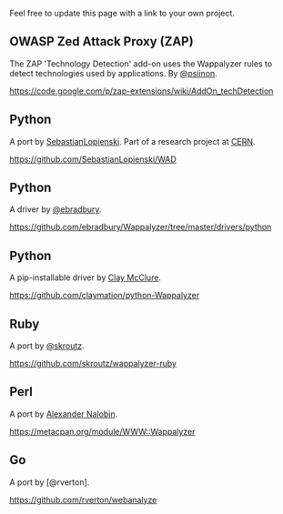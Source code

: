 Feel free to update this page with a link to your own project.

## OWASP Zed Attack Proxy (ZAP)

The ZAP 'Technology Detection' add-on uses the Wappalyzer rules to detect technologies used by applications. By [@psiinon](https://github.com/psiinon). 

https://code.google.com/p/zap-extensions/wiki/AddOn_techDetection

## Python

A port by [SebastianLopienski](https://github.com/SebastianLopienski). Part of a research project at [CERN](http://cern.ch).

https://github.com/SebastianLopienski/WAD

## Python

A driver by [@ebradbury](https://github.com/ebradbury). 

https://github.com/ebradbury/Wappalyzer/tree/master/drivers/python

## Python

A pip-installable driver by [Clay McClure](https://github.com/claymation).

https://github.com/claymation/python-Wappalyzer

## Ruby

A port by [@skroutz](https://github.com/skroutz).

https://github.com/skroutz/wappalyzer-ruby

## Perl

A port by [Alexander Nalobin](https://metacpan.org/author/NALOBIN).

https://metacpan.org/module/WWW::Wappalyzer

## Go

A port by [@rverton].

https://github.com/rverton/webanalyze